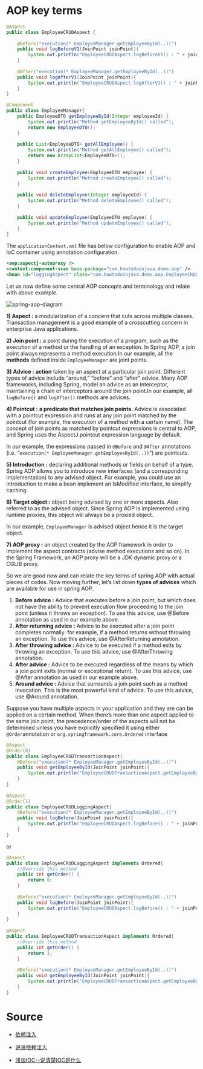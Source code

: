# AOP key terms



```java
@Aspect
public class EmployeeCRUDAspect {
     
    @Before("execution(* EmployeeManager.getEmployeeById(..))")
    public void logBeforeV1(JoinPoint joinPoint){
        System.out.println("EmployeeCRUDAspect.logBeforeV1() : " + joinPoint.getSignature().getName());
    }
     
    @After("execution(* EmployeeManager.getEmployeeById(..))")
    public void logAfterV1(JoinPoint joinPoint){
        System.out.println("EmployeeCRUDAspect.logAfterV1() : " + joinPoint.getSignature().getName());
    }
}
```

```java
@Component
public class EmployeeManager{
    public EmployeeDTO getEmployeeById(Integer employeeId) {
        System.out.println("Method getEmployeeById() called");
        return new EmployeeDTO();
    }
 
    public List<EmployeeDTO> getAllEmployee() {
        System.out.println("Method getAllEmployee() called");
        return new ArrayList<EmployeeDTO>();
    }
 
    public void createEmployee(EmployeeDTO employee) {
        System.out.println("Method createEmployee() called");
    }
 
    public void deleteEmployee(Integer employeeId) {
        System.out.println("Method deleteEmployee() called");
    }
 
    public void updateEmployee(EmployeeDTO employee) {
        System.out.println("Method updateEmployee() called");
    }
}
```

The `applicationContext.xml` file has below configuration to enable AOP and IoC container using annotation configuration.

```xml
<aop:aspectj-autoproxy />
<context:component-scan base-package="com.howtodoinjava.demo.aop" />
<bean id="loggingAspect" class="com.howtodoinjava.demo.aop.EmployeeCRUDAspect" />
```

Let us now define some central AOP concepts and terminology and relate with above example.

![spring-aop-diagram](https://cdn2.howtodoinjava.com/wp-content/uploads/2015/01/spring-aop-diagram.jpg)

**1) Aspect :** a modularization of a concern that cuts across multiple classes. Transaction management is a good example of a crosscutting concern in enterprise Java applications.

**2) Join point :** a point during the execution of a program, such as the execution of a method or the handling of an exception. In Spring AOP, a join point always represents a method execution.In our example, all the **methods** defined inside `EmployeeManager` are joint points.

**3) Advice :** **action** taken by an aspect at a particular join point. Different types of advice include “around,” “before” and “after” advice. Many AOP frameworks, including Spring, model an advice as an interceptor, maintaining a chain of interceptors around the join point.In our example, all `logBefore()` and `logAfter()` methods are advices.

**4) Pointcut :** **a predicate that matches join points.** Advice is associated with a pointcut expression and runs at any join point matched by the pointcut (for example, the execution of a method with a certain name). The concept of join points as matched by pointcut expressions is central to AOP, and Spring uses the AspectJ pointcut expression language by default.

In our example, the expressions passed in `@Before` and `@After` annotations (i.e. “`execution(* EmployeeManager.getEmployeeById(..))`“) are pointcuts.

**5) Introduction :** declaring additional methods or fields on behalf of a type. Spring AOP allows you to introduce new interfaces (and a corresponding implementation) to any advised object. For example, you could use an introduction to make a bean implement an IsModified interface, to simplify caching.

**6) Target object :** object being advised by one or more aspects. Also referred to as the advised object. Since Spring AOP is implemented using runtime proxies, this object will always be a proxied object.

In our example, `EmployeeManager` is advised object hence it is the target object.

**7) AOP proxy :** an object created by the AOP framework in order to implement the aspect contracts (advise method executions and so on). In the Spring Framework, an AOP proxy will be a JDK dynamic proxy or a CGLIB proxy.

So we are good now and can relate the key terms of spring AOP with actual pieces of codes. Now moving further, let’s list down **types of advices** which are available for use in spring AOP.

1. **Before advice :** Advice that executes before a join point, but which does not have the ability to prevent execution flow proceeding to the join point (unless it throws an exception). To use this advice, use @Before annotation as used in our example above.
2. **After returning advice :** Advice to be executed after a join point completes normally: for example, if a method returns without throwing an exception. To use this advice, use @AfterReturning annotation.
3. **After throwing advice :** Advice to be executed if a method exits by throwing an exception. To use this advice, use @AfterThrowing annotation.
4. **After advice :** Advice to be executed regardless of the means by which a join point exits (normal or exceptional return). To use this advice, use @After annotation as used in our example above.
5. **Around advice :** Advice that surrounds a join point such as a method invocation. This is the most powerful kind of advice. To use this advice, use @Around annotation.



Suppose you have multiple aspects in your application and they are can be applied on a certain method. When there’s more than one aspect applied to the same join point, the precedence/order of the aspects will not be determined unless you have explicitly specified it using either `@Order`annotation or `org.springframework.core.Ordered` interface

```java
@Aspect
@Order(0)
public class EmployeeCRUDTransactionAspect{
    @Before("execution(* EmployeeManager.getEmployeeById(..))")
    public void getEmployeeById(JoinPoint joinPoint){
        System.out.println("EmployeeCRUDTransactionAspect.getEmployeeById() : " + joinPoint.getSignature().getName());
    }
}
 
@Aspect
@Order(1)
public class EmployeeCRUDLoggingAspect{
    @Before("execution(* EmployeeManager.getEmployeeById(..))")
    public void logBefore(JoinPoint joinPoint){
        System.out.println("EmployeeCRUDAspect.logBefore() : " + joinPoint.getSignature().getName());
    }
}
```

or

```java
@Aspect
public class EmployeeCRUDLoggingAspect implements Ordered{
    //Override this method
    public int getOrder() {
        return 0;
    }
     
    @Before("execution(* EmployeeManager.getEmployeeById(..))")
    public void logBefore(JoinPoint joinPoint){
        System.out.println("EmployeeCRUDAspect.logBefore() : " + joinPoint.getSignature().getName());
    }
}
 
@Aspect
public class EmployeeCRUDTransactionAspect implements Ordered{
    //Override this method
    public int getOrder() {
        return 1;
    }
 
    @Before("execution(* EmployeeManager.getEmployeeById(..))")
    public void getEmployeeById(JoinPoint joinPoint){
        System.out.println("EmployeeCRUDTransactionAspect.getEmployeeById() : " + joinPoint.getSignature().getName());
    }
}
```



# Source

- [依赖注入](<https://github.com/android-cn/blog/tree/master/java/dependency-injection>)

- [说说依赖注入](<https://droidyue.com/blog/2015/06/13/talk-show-about-dependency-injection/>)

- [浅谈IOC--说清楚IOC是什么](https://www.cnblogs.com/DebugLZQ/archive/2013/06/05/3107957.html)

